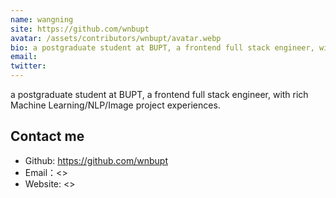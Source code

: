 ```yaml
---
name: wangning
site: https://github.com/wnbupt
avatar: /assets/contributors/wnbupt/avatar.webp
bio: a postgraduate student at BUPT, a frontend full stack engineer, with rich Machine Learning/NLP/Image project experiences.
email: 
twitter: 
---
```


a postgraduate student at BUPT, a frontend full stack engineer, with rich Machine Learning/NLP/Image project experiences.

## Contact me

- Github: <https://github.com/wnbupt>
- Email：<>
- Website: <>
